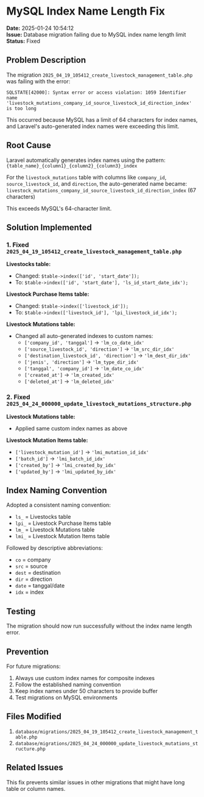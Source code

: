 # MySQL Index Name Length Fix

**Date:** 2025-01-24 10:54:12  
**Issue:** Database migration failing due to MySQL index name length limit  
**Status:** Fixed

## Problem Description

The migration `2025_04_19_105412_create_livestock_management_table.php` was failing with the error:

```
SQLSTATE[42000]: Syntax error or access violation: 1059 Identifier name 'livestock_mutations_company_id_source_livestock_id_direction_index' is too long
```

This occurred because MySQL has a limit of 64 characters for index names, and Laravel's auto-generated index names were exceeding this limit.

## Root Cause

Laravel automatically generates index names using the pattern: `{table_name}_{column1}_{column2}_{column3}_index`

For the `livestock_mutations` table with columns like `company_id`, `source_livestock_id`, and `direction`, the auto-generated name became:
`livestock_mutations_company_id_source_livestock_id_direction_index` (67 characters)

This exceeds MySQL's 64-character limit.

## Solution Implemented

### 1. Fixed `2025_04_19_105412_create_livestock_management_table.php`

**Livestocks table:**

-   Changed: `$table->index(['id', 'start_date']);`
-   To: `$table->index(['id', 'start_date'], 'ls_id_start_date_idx');`

**Livestock Purchase Items table:**

-   Changed: `$table->index(['livestock_id']);`
-   To: `$table->index(['livestock_id'], 'lpi_livestock_id_idx');`

**Livestock Mutations table:**

-   Changed all auto-generated indexes to custom names:
    -   `['company_id', 'tanggal']` → `'lm_co_date_idx'`
    -   `['source_livestock_id', 'direction']` → `'lm_src_dir_idx'`
    -   `['destination_livestock_id', 'direction']` → `'lm_dest_dir_idx'`
    -   `['jenis', 'direction']` → `'lm_type_dir_idx'`
    -   `['tanggal', 'company_id']` → `'lm_date_co_idx'`
    -   `['created_at']` → `'lm_created_idx'`
    -   `['deleted_at']` → `'lm_deleted_idx'`

### 2. Fixed `2025_04_24_000000_update_livestock_mutations_structure.php`

**Livestock Mutations table:**

-   Applied same custom index names as above

**Livestock Mutation Items table:**

-   `['livestock_mutation_id']` → `'lmi_mutation_id_idx'`
-   `['batch_id']` → `'lmi_batch_id_idx'`
-   `['created_by']` → `'lmi_created_by_idx'`
-   `['updated_by']` → `'lmi_updated_by_idx'`

## Index Naming Convention

Adopted a consistent naming convention:

-   `ls_` = Livestocks table
-   `lpi_` = Livestock Purchase Items table
-   `lm_` = Livestock Mutations table
-   `lmi_` = Livestock Mutation Items table

Followed by descriptive abbreviations:

-   `co` = company
-   `src` = source
-   `dest` = destination
-   `dir` = direction
-   `date` = tanggal/date
-   `idx` = index

## Testing

The migration should now run successfully without the index name length error.

## Prevention

For future migrations:

1. Always use custom index names for composite indexes
2. Follow the established naming convention
3. Keep index names under 50 characters to provide buffer
4. Test migrations on MySQL environments

## Files Modified

1. `database/migrations/2025_04_19_105412_create_livestock_management_table.php`
2. `database/migrations/2025_04_24_000000_update_livestock_mutations_structure.php`

## Related Issues

This fix prevents similar issues in other migrations that might have long table or column names.
